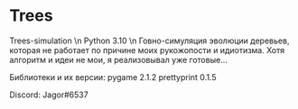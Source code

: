 # Trees
Trees-simulation \n
Python 3.10 \n
Говно-симуляция эволюции деревьев, которая не работает по причине моих рукожопости и идиотизма. Хотя алгоритм и идеи не мои, я реализовывал уже готовые...

Библиотеки и их версии:
pygame 2.1.2
prettyprint 0.1.5

Discord: Jagor#6537
